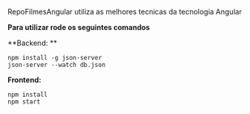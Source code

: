 RepoFilmesAngular utiliza as melhores tecnicas da tecnologia Angular

**Para utilizar rode os seguintes comandos**

**Backend: **
```
npm install -g json-server
json-server --watch db.json
```

**Frontend:**
```
npm install
npm start
```
